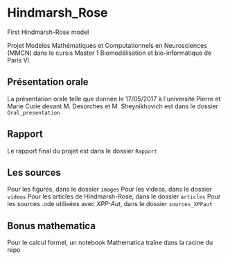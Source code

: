 # Hindmarsh_Rose
First Hindmarsh-Rose model

Projet Modèles Mathématiques et Computationnels en Neurosciences (MMCN) dans le cursis Master 1 Biomodélisation et bio-informatique de Paris VI.

## Présentation orale
La présentation orale telle que donnée le 17/05/2017 à l'université Pierre et Marie Curie devant M. Desorches et M. Sheynikhovich est dans le dossier ```Oral_presentation```

## Rapport
Le rapport final du projet est dans le dossier ```Rapport```

## Les sources
Pour les figures, dans le dossier ```images```
Pour les videos, dans le dossier ```videos```
Pour les articles de Hindmarsh-Rose, dans le dossier ```articles```
Pour les sources .ode utilisées avec *XPP-Aut*, dans le dossier ```sources_XPPaut```

## Bonus mathematica
Pour le calcul formel, un notebook Mathematica traîne dans la racine du repo
